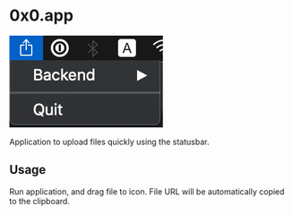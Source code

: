 # 0x0.app

![screenshot](screenshot.png)

Application to upload files quickly using the statusbar.

## Usage

Run application, and drag file to icon. File URL will be automatically
copied to the clipboard.
